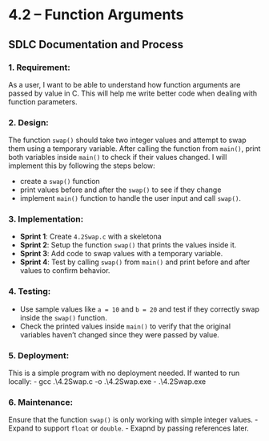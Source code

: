 # 4.2 – Function Arguments
## SDLC Documentation and Process

### 1. **Requirement:**
   As a user, I want to be able to understand how function arguments are passed by value in C. This will help me write better code when dealing with function parameters.

### 2. **Design:**
   The function `swap()` should take two integer values and attempt to swap them using a temporary variable. After calling the function from `main()`, print both variables inside `main()` to check if their values changed. I will implement this by following the steps below:
   
   - create a `swap()` function
   - print values before and after the `swap()` to see if they change
   - implement `main()` function to handle the user input and call `swap()`.

### 3. **Implementation:**
   - **Sprint 1**: Create `4.2Swap.c` with a skeletona
   - **Sprint 2**: Setup the function `swap()` that prints the values inside it.
   - **Sprint 3**: Add code to swap values with a temporary variable.
   - **Sprint 4**: Test by calling `swap()` from `main()` and print before and after values to confirm behavior.

### 4. **Testing:**
   - Use sample values like `a = 10` and `b = 20` and test if they correctly swap inside the `swap()` function.
   - Check the printed values inside `main()` to verify that the original variables haven’t changed since they were passed by value.

### 5. **Deployment:**
   This is a simple program with no deployment needed. If wanted to run locally: 
        - gcc .\4.2Swap.c -o .\4.2Swap.exe 
        - .\4.2Swap.exe

### 6. **Maintenance:**
   Ensure that the function `swap()` is only working with simple integer values. 
      - Expand to support `float` or `double`.
      - Exapnd by passing references later.
